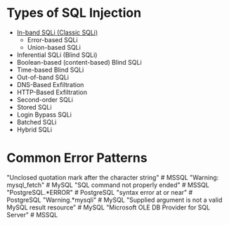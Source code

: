 # Types of SQL Injection
- [In-band SQLi (Classic SQLi)](https://github.com/saidedev/sqli-injection/tree/main/In-band%20SQLi%20(Classic%20SQLi))
  - Error-based SQLi
  - Union-based SQLi
- Inferential SQLi (Blind SQLi)
- Boolean-based (content-based) Blind SQLi
- Time-based Blind SQLi
- Out-of-band SQLi
- DNS-Based Exfiltration
- HTTP-Based Exfiltration
- Second-order SQLi
- Stored SQLi
- Login Bypass SQLi
- Batched SQLi
- Hybrid SQLi

# Common Error Patterns

  "Unclosed quotation mark after the character string"   # MSSQL
  "Warning: mysql_fetch"                         # MySQL
  "SQL command not properly ended"               # MSSQL
  "PostgreSQL.*ERROR"                            # PostgreSQL
  "syntax error at or near"                      # PostgreSQL
  "Warning.*mysqli"                              # MySQL
  "Supplied argument is not a valid MySQL result resource" # MySQL
  "Microsoft OLE DB Provider for SQL Server"     # MSSQL

